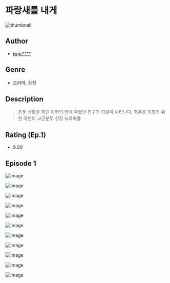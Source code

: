 # 파랑새를 내게
![thumbnail](https://image-comic.pstatic.net/user_contents_data/challenge_comic/2023/05/24/upload_4120900519528248164_480x623.jpeg)

## Author
- [jwgr****](https://comic.naver.com/artistTitle?id=367033)

## Genre
- 드라마, 감성

## Description
> 은둔 생활을 하던 아현의 앞에 죽었던 친구가 되살아 나타난다. 평온을 되찾기 위한 아현의 고군분투 성장 드라마물


## Rating (Ep.1)
- 9.00

## Episode 1
![image](https://image-comic.pstatic.net/user_contents_data/challenge_comic/2023/05/24/367033/upload_4134645547874334265.jpeg)

![image](https://image-comic.pstatic.net/user_contents_data/challenge_comic/2023/05/24/367033/upload_3991653150974292787.jpeg)

![image](https://image-comic.pstatic.net/user_contents_data/challenge_comic/2023/05/24/367033/upload_3978423633842627941.jpeg)

![image](https://image-comic.pstatic.net/user_contents_data/challenge_comic/2023/05/24/367033/upload_7148450883027810097.jpeg)

![image](https://image-comic.pstatic.net/user_contents_data/challenge_comic/2023/05/24/367033/upload_3774634847874933349.jpeg)

![image](https://image-comic.pstatic.net/user_contents_data/challenge_comic/2023/05/24/367033/upload_7293635900112004662.jpeg)

![image](https://image-comic.pstatic.net/user_contents_data/challenge_comic/2023/05/24/367033/upload_7149239228519769702.jpeg)

![image](https://image-comic.pstatic.net/user_contents_data/challenge_comic/2023/05/24/367033/upload_3474584507828877107.jpeg)

![image](https://image-comic.pstatic.net/user_contents_data/challenge_comic/2023/05/24/367033/upload_7306025394688451684.jpeg)

![image](https://image-comic.pstatic.net/user_contents_data/challenge_comic/2023/05/24/367033/upload_7017793932779217970.jpeg)

![image](https://image-comic.pstatic.net/user_contents_data/challenge_comic/2023/05/24/367033/upload_3558234471971120695.jpeg)
